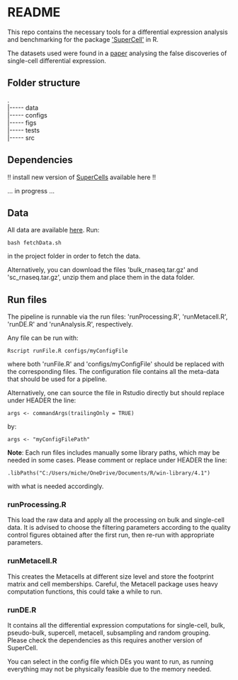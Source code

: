 # README

This repo contains the necessary tools for a differential expression analysis and benchmarking
for the package ['SuperCell'](https://github.com/GfellerLab/SuperCell) in R.

The datasets used were found in a [paper](https://www.nature.com/articles/s41467-021-25960-2) analysing the false discoveries of single-cell differential expression.


## Folder structure

.  
|----- data  
|----- configs  
|----- figs  
|----- tests  
|----- src  

## Dependencies
!! install new version of [SuperCells](https://github.com/michelhugo/SuperCell) available here !!

... in progress ...


## Data

All data are available [here](https://doi.org/10.5281/zenodo.5048449). Run:
```
bash fetchData.sh
```
in the project folder in order to fetch the data.

Alternatively, you can download the files 'bulk_rnaseq.tar.gz' and 'sc_rnaseq.tar.gz', unzip them and place them in the data folder.


## Run files

The pipeline is runnable via the run files: 'runProcessing.R', 'runMetacell.R', 'runDE.R' and 'runAnalysis.R', respectively.

Any file can be run with:
```
Rscript runFile.R configs/myConfigFile 
```
where both 'runFile.R' and 'configs/myConfigFile' should be replaced with the corresponding files. The configuration file contains all the meta-data that should be used for a pipeline.

Alternatively, one can source the file in Rstudio directly but should replace under HEADER the line:
```
args <- commandArgs(trailingOnly = TRUE)
```
by:
```
args <- "myConfigFilePath"
```

**Note**: Each run files includes manually some library paths, which may be needed in some cases. Please comment or replace under HEADER the line:
```
.libPaths("C:/Users/miche/OneDrive/Documents/R/win-library/4.1")
```
with what is needed accordingly.

### runProcessing.R
This load the raw data and apply all the processing on bulk and single-cell data. It is advised to choose the filtering parameters according to the quality control figures obtained after the first run, then re-run with appropriate parameters.


### runMetacell.R
This creates the Metacells at different size level and store the footprint matrix and cell memberships.
Careful, the Metacell package uses heavy computation functions, this could take a while to run.


### runDE.R
It contains all the differential expression computations for single-cell, bulk, pseudo-bulk, supercell, metacell, subsampling and random grouping.
Please check the dependencies as this requires another version of SuperCell.

You can select in the config file which DEs you want to run, as running everything may not be physically feasible due to the memory needed.
